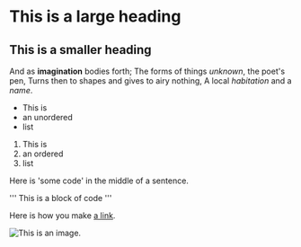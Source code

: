# This is a large heading

## This is a smaller heading

And as **imagination** bodies forth; The forms of things *unknown*, the poet's pen,
Turns then to shapes and gives to airy nothing,
A local *habitation* and a *name*.

- This is
- an unordered
- list

1. This is
2. an ordered
3. list

Here is 'some code' in the middle of a sentence.

'''
This is
a block
of code
'''

Here is how you make [a link](https://www.coursera.org/).

![This is an image.](https://github.com/yihui/xaringan/releases/download/v0.0.2/karl-moustache.jpg)

